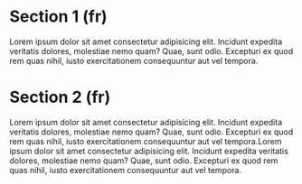 # Section 1 (fr)

Lorem ipsum dolor sit amet consectetur adipisicing elit. Incidunt expedita veritatis dolores, molestiae nemo quam? Quae, sunt odio. Excepturi ex quod rem quas nihil, iusto exercitationem consequuntur aut vel tempora.

# Section 2 (fr)

Lorem ipsum dolor sit amet consectetur adipisicing elit. Incidunt expedita veritatis dolores, molestiae nemo quam? Quae, sunt odio. Excepturi ex quod rem quas nihil, iusto exercitationem consequuntur aut vel tempora.Lorem ipsum dolor sit amet consectetur adipisicing elit. Incidunt expedita veritatis dolores, molestiae nemo quam? Quae, sunt odio. Excepturi ex quod rem quas nihil, iusto exercitationem consequuntur aut vel tempora.